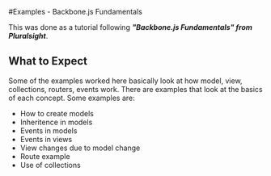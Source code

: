 #Examples - Backbone.js Fundamentals

This was done as a tutorial following **_"Backbone.js Fundamentals" from Pluralsight_**.

## What to Expect
Some of the examples worked here basically look at how model, view, collections, routers, events work.
There are examples that look at the basics of each concept.
Some examples are:
- How to create models
- Inheritence in models
- Events in models
- Events in views
- View changes due to model change 
- Route example
- Use of collections

